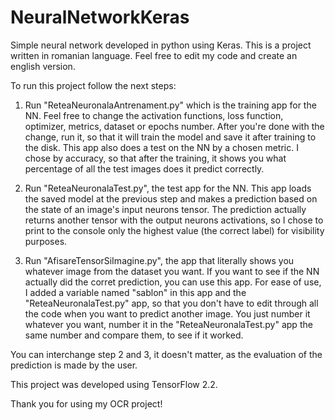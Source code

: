 # NeuralNetworkKeras
Simple neural network developed in python using Keras.
This is a project written in romanian language. Feel free to edit my code and create an english version.


To run this project follow the next steps:

1. Run "ReteaNeuronalaAntrenament.py" which is the training app for the NN.
Feel free to change the activation functions, loss function, optimizer, metrics, dataset or epochs number.
After you're done with the change, run it, so that it will train the model and save it after training to the disk.
This app also does a test on the NN by a chosen metric. I chose by accuracy, so that after the training, 
it shows you what percentage of all the test images does it predict correctly.

2. Run "ReteaNeuronalaTest.py", the test app for the NN.
This app loads the saved model at the previous step and makes a prediction based on the state of an image's input neurons tensor.
The prediction actually returns another tensor with the output neurons activations,
so I chose to print to the console only the highest value (the correct label) for visibility purposes.

3. Run "AfisareTensorSiImagine.py", the app that literally shows you whatever image from the dataset you want.
If you want to see if the NN actually did the corret prediction, you can use this app.
For ease of use, I added a variable named "sablon" in this app and the "ReteaNeuronalaTest.py" app,
so that you don't have to edit through all the code when you want to predict another image.
You just number it whatever you want, number it in the "ReteaNeuronalaTest.py" app the same number and compare them, to see if it worked.

You can interchange step 2 and 3, it doesn't matter, as the evaluation of the prediction is made by the user.

This project was developed using TensorFlow 2.2.

Thank you for using my OCR project!
